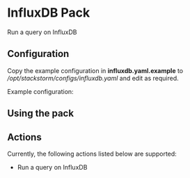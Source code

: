 # InfluxDB Pack

Run a query on InfluxDB

## Configuration

Copy the example configuration in **influxdb.yaml.example** to */opt/stackstorm/configs/influxdb.yaml* and edit as required.

Example configuration:

## Using the pack


## Actions

Currently, the following actions listed below are supported:
- Run a query on InfluxDB

